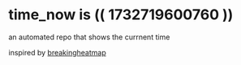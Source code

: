 # time_now is (( 1732719600760 ))

an automated repo that shows the currnent time

inspired by [breakingheatmap](https://github.com/breakingheatmap/breakingheatmap)